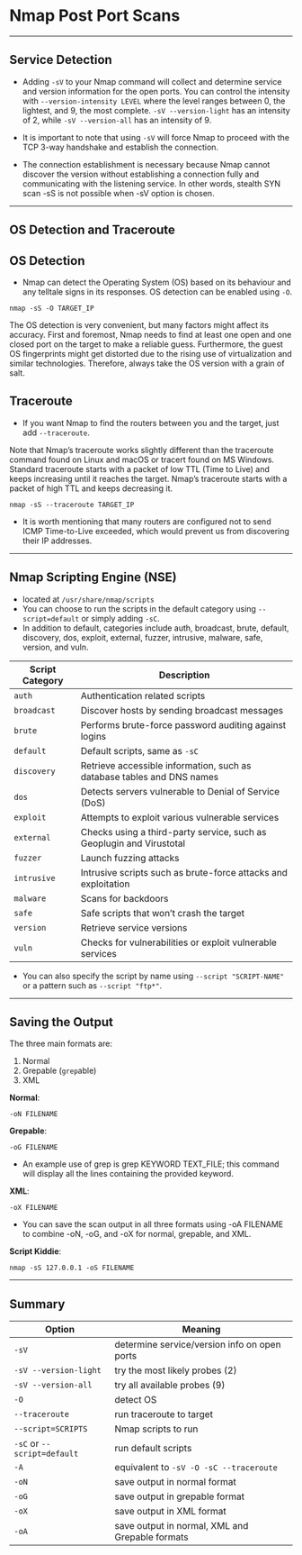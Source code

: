 # Nmap Post Port Scans

---

## Service Detection


- Adding `-sV` to your Nmap command will collect and determine service and version information for the open ports. You can control the intensity with `--version-intensity LEVEL` where the level ranges between 0, the lightest, and 9, the most complete. `-sV --version-light` has an intensity of 2, while `-sV --version-all` has an intensity of 9. 

- It is important to note that using `-sV` will force Nmap to proceed with the TCP 3-way handshake and establish the connection. 
- The connection establishment is necessary because Nmap cannot discover the version without establishing a connection fully and communicating with the listening service. In other words, stealth SYN scan -sS is not possible when -sV option is chosen. 

---

## OS Detection and Traceroute


## OS Detection

- Nmap can detect the Operating System (OS) based on its behaviour and any telltale signs in its responses. OS detection can be enabled using `-O`.

`nmap -sS -O TARGET_IP`

The OS detection is very convenient, but many factors might affect its accuracy. First and foremost, Nmap needs to find at least one open and one closed port on the target to make a reliable guess. Furthermore, the guest OS fingerprints might get distorted due to the rising use of virtualization and similar technologies. Therefore, always take the OS version with a grain of salt.


## Traceroute

- If you want Nmap to find the routers between you and the target, just add `--traceroute`.

Note that Nmap’s traceroute works slightly different than the traceroute command found on Linux and macOS or tracert found on MS Windows. Standard traceroute starts with a packet of low TTL (Time to Live) and keeps increasing until it reaches the target. Nmap’s traceroute starts with a packet of high TTL and keeps decreasing it.  

`nmap -sS --traceroute TARGET_IP`

- It is worth mentioning that many routers are configured not to send ICMP Time-to-Live exceeded, which would prevent us from discovering their IP addresses. 

---

## Nmap Scripting Engine (NSE)


- located at `/usr/share/nmap/scripts`
- You can choose to run the scripts in the default category using `--script=default` or simply adding `-sC`.
- In addition to default, categories include auth, broadcast, brute, default, discovery, dos, exploit, external, fuzzer, intrusive, malware, safe, version, and vuln.

| Script Category | Description                                                            |
| --------------- | ---------------------------------------------------------------------- |
| `auth`          | Authentication related scripts                                         |
| `broadcast`     | Discover hosts by sending broadcast messages                           |
| `brute`         | Performs brute-force password auditing against logins                  |
| `default`       | Default scripts, same as `-sC`                                         |
| `discovery`     | Retrieve accessible information, such as database tables and DNS names |
| `dos`           | Detects servers vulnerable to Denial of Service (DoS)                  |
| `exploit`       | Attempts to exploit various vulnerable services                        |
| `external`      | Checks using a third-party service, such as Geoplugin and Virustotal   |
| `fuzzer`        | Launch fuzzing attacks                                                 |
| `intrusive`     | Intrusive scripts such as brute-force attacks and exploitation         |
| `malware`       | Scans for backdoors                                                    |
| `safe`          | Safe scripts that won’t crash the target                               |
| `version`       | Retrieve service versions                                              |
| `vuln`          | Checks for vulnerabilities or exploit vulnerable services              |

- You can also specify the script by name using `--script "SCRIPT-NAME"` or a pattern such as `--script "ftp*"`.

---

## Saving the Output


The three main formats are:

   1. Normal
   2. Grepable (`grep`able)
   3. XML

**Normal**:

`-oN FILENAME`

**Grepable**:

`-oG FILENAME`

- An example use of grep is grep KEYWORD TEXT_FILE; this command will display all the lines containing the provided keyword.

**XML**:

`-oX FILENAME`

- You can save the scan output in all three formats using -oA FILENAME to combine -oN, -oG, and -oX for normal, grepable, and XML. 

**Script Kiddie**:

`nmap -sS 127.0.0.1 -oS FILENAME`

---

## Summary


| Option                      | Meaning                                         |
| --------------------------- | ----------------------------------------------- |
| `-sV`                       | determine service/version info on open ports    |
| `-sV --version-light`       | try the most likely probes (2)                  |
| `-sV --version-all`         | try all available probes (9)                    |
| `-O`                        | detect OS                                       |
| `--traceroute`              | run traceroute to target                        |
| `--script=SCRIPTS`          | Nmap scripts to run                             |
| `-sC` or `--script=default` | run default scripts                             |
| `-A`                        | equivalent to `-sV -O -sC --traceroute`         |
| `-oN`                       | save output in normal format                    |
| `-oG`                       | save output in grepable format                  |
| `-oX`                       | save output in XML format                       |
| `-oA`                       | save output in normal, XML and Grepable formats |